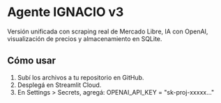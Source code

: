 # Agente IGNACIO v3

Versión unificada con scraping real de Mercado Libre, IA con OpenAI, visualización de precios y almacenamiento en SQLite.

## Cómo usar

1. Subí los archivos a tu repositorio en GitHub.
2. Desplegá en Streamlit Cloud.
3. En Settings > Secrets, agregá:
OPENAI_API_KEY = "sk-proj-xxxxx..."
